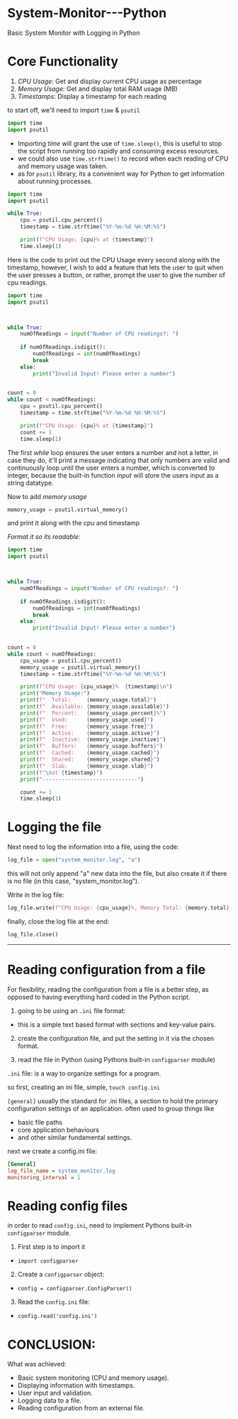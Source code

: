 # System-Monitor---Python
Basic System Monitor with Logging in Python

# Core Functionality
1. *CPU Usage*: Get and display current CPU usage as percentage
2. *Memory Usage*: Get and display total RAM usage (MB)
3. *Timestamps*: Display a timestamp for each reading

to start off, we'll need to import `time` & `psutil`

```python
import time
import psutil
```
- Importing *time* will grant the use of `time.sleep()`, this is useful to stop the script from running too rapidly and consuming excess resources.
- we could also use `time.strftime()` to record when each reading of CPU and memory usage was taken.
- as for `psutil` library, its a convenient way for Python to get information about running processes.

```python
import time
import psutil

while True:
    cpu = psutil.cpu_percent()
    timestamp = time.strftime("%Y-%m-%d %H:%M:%S")

    print(f"CPU Usage: {cpu}% at {timestamp}")
    time.sleep(1)
```

Here is the code to print out the CPU Usage every second along with the timestamp, however, I wish to add a feature that lets the user to quit when the user presses a button, or rather, 
prompt the user to give the number of cpu readings.


```python
import time
import psutil



while True:
    numOfReadings = input("Number of CPU readings?: ")
    
    if numOfReadings.isdigit():
        numOfReadings = int(numOfReadings)
        break
    else:
        print("Invalid Input! Please enter a number")
    

count = 0
while count < numOfReadings:
    cpu = psutil.cpu_percent()
    timestamp = time.strftime("%Y-%m-%d %H:%M:%S")

    print(f"CPU Usage: {cpu}% at {timestamp}")
    count += 1
    time.sleep(1)
```

The first *while* loop ensures the user enters a number and not a letter, in case they do, it'll print a message indicating that only numbers are valid and continuously loop until the user enters a number, which is converted to integer, because the built-in function *input* will store the users input as a string datatype.

Now to add *memory usage*
```python
memory_usage = psutil.virtual_memory()
```
and print it along with the cpu and timestamp

*Format it so its readable*:
```python
import time
import psutil



while True:
    numOfReadings = input("Number of CPU readings?: ")
    
    if numOfReadings.isdigit():
        numOfReadings = int(numOfReadings)
        break
    else:
        print("Invalid Input! Please enter a number")
    

count = 0
while count < numOfReadings:
    cpu_usage = psutil.cpu_percent()
    memory_usage = psutil.virtual_memory()
    timestamp = time.strftime("%Y-%m-%d %H:%M:%S")

    print(f"CPU Usage: {cpu_usage}%  {timestamp}\n")
    print("Memory Usage:")
    print(f"  Total:     {memory_usage.total}")
    print(f"  Available: {memory_usage.available}")
    print(f"  Percent:   {memory_usage.percent}%")
    print(f"  Used:      {memory_usage.used}")
    print(f"  Free:      {memory_usage.free}")
    print(f"  Active:    {memory_usage.active}")
    print(f"  Inactive:  {memory_usage.inactive}")
    print(f"  Buffers:   {memory_usage.buffers}")
    print(f"  Cached:    {memory_usage.cached}")
    print(f"  Shared:    {memory_usage.shared}")
    print(f"  Slab:      {memory_usage.slab}")
    print(f"\nat {timestamp}")
    print("------------------------------")

    count += 1
    time.sleep(1)
```

# Logging the file
Next need to log the information into a file, using the code:
```python
log_file = open("system_monitor.log", "a")
```
this will not only append "a" new data into the file, but also create it if there is no file (in this case, "system_monitor.log").

Write in the log file:
```python
log_file.write(f"CPU Usage: {cpu_usage}%, Memory Total: {memory.total}, Memory Used: {memory.used}, Timestamp: {timestamp}\n")
```

finally, close the log file at the end:
```python
log_file.close()
```

------
# Reading configuration from a file
For flexibility, reading the configuration from a file is a better step, as opposed to having everything hard coded in the Python script.

1. going to be using an `.ini` file format:
- this is a simple text based format with sections and key-value pairs.

2. create the configuration file, and put the setting in it via the chosen format.

3. read the file in Python (using Pythons built-in `configparser` module)


`.ini` file:
is a way to organize settings for a program.

so first, creating an ini file, simple, `touch config.ini`

`[general]` usually the standard for .ini files, a section to hold the primary configuration settings of an application.
often used to group things like 
- basic file paths
- core application behaviours
- and other similar fundamental settings.


next we create a config.ini file:
```ini
[General]
log_file_name = system_monitor.log
monitoring_interval = 1
```

# Reading config files

in order to read `config.ini`, need to implement Pythons built-in `configparser` module.

1. First step is to import it 
- `import configparser`
2. Create a `configparser` object:
- `config = configparser.ConfigParser()`
3. Read the `config.ini` file:
- `config.read('config.ini')`


# CONCLUSION:
What was achieved:
- Basic system monitoring (CPU and memory usage).
- Displaying information with timestamps.
- User input and validation.
- Logging data to a file.
- Reading configuration from an external file.